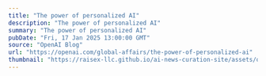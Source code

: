 ```yaml
---
title: "The power of personalized AI"
description: "The power of personalized AI"
summary: "The power of personalized AI"
pubDate: "Fri, 17 Jan 2025 13:00:00 GMT"
source: "OpenAI Blog"
url: "https://openai.com/global-affairs/the-power-of-personalized-ai"
thumbnail: "https://raisex-llc.github.io/ai-news-curation-site/assets/openai_logo.png"
---
```


